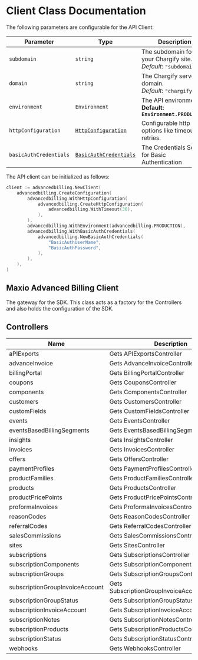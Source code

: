 
# Client Class Documentation

The following parameters are configurable for the API Client:

| Parameter | Type | Description |
|  --- | --- | --- |
| `subdomain` | `string` | The subdomain for your Chargify site.<br>*Default*: `"subdomain"` |
| `domain` | `string` | The Chargify server domain.<br>*Default*: `"chargify.com"` |
| `environment` | `Environment` | The API environment. <br> **Default: `Environment.PRODUCTION`** |
| `httpConfiguration` | [`HttpConfiguration`](http-configuration.md) | Configurable http client options like timeout and retries. |
| `basicAuthCredentials` | [`BasicAuthCredentials`](auth/basic-authentication.md) | The Credentials Setter for Basic Authentication |

The API client can be initialized as follows:

```go
client := advancedbilling.NewClient(
    advancedbilling.CreateConfiguration(
        advancedbilling.WithHttpConfiguration(
            advancedbilling.CreateHttpConfiguration(
                advancedbilling.WithTimeout(30),
            ),
        ),
        advancedbilling.WithEnvironment(advancedbilling.PRODUCTION),
        advancedbilling.WithBasicAuthCredentials(
            advancedbilling.NewBasicAuthCredentials(
                "BasicAuthUserName",
                "BasicAuthPassword",
            ),
        ),
    ),
)
```

## Maxio Advanced Billing Client

The gateway for the SDK. This class acts as a factory for the Controllers and also holds the configuration of the SDK.

## Controllers

| Name | Description |
|  --- | --- |
| aPIExports | Gets APIExportsController |
| advanceInvoice | Gets AdvanceInvoiceController |
| billingPortal | Gets BillingPortalController |
| coupons | Gets CouponsController |
| components | Gets ComponentsController |
| customers | Gets CustomersController |
| customFields | Gets CustomFieldsController |
| events | Gets EventsController |
| eventsBasedBillingSegments | Gets EventsBasedBillingSegmentsController |
| insights | Gets InsightsController |
| invoices | Gets InvoicesController |
| offers | Gets OffersController |
| paymentProfiles | Gets PaymentProfilesController |
| productFamilies | Gets ProductFamiliesController |
| products | Gets ProductsController |
| productPricePoints | Gets ProductPricePointsController |
| proformaInvoices | Gets ProformaInvoicesController |
| reasonCodes | Gets ReasonCodesController |
| referralCodes | Gets ReferralCodesController |
| salesCommissions | Gets SalesCommissionsController |
| sites | Gets SitesController |
| subscriptions | Gets SubscriptionsController |
| subscriptionComponents | Gets SubscriptionComponentsController |
| subscriptionGroups | Gets SubscriptionGroupsController |
| subscriptionGroupInvoiceAccount | Gets SubscriptionGroupInvoiceAccountController |
| subscriptionGroupStatus | Gets SubscriptionGroupStatusController |
| subscriptionInvoiceAccount | Gets SubscriptionInvoiceAccountController |
| subscriptionNotes | Gets SubscriptionNotesController |
| subscriptionProducts | Gets SubscriptionProductsController |
| subscriptionStatus | Gets SubscriptionStatusController |
| webhooks | Gets WebhooksController |

